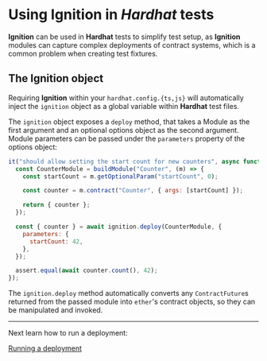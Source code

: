 # Using Ignition in _Hardhat_ tests

**Ignition** can be used in **Hardhat** tests to simplify test setup, as **Ignition** modules can capture complex deployments of contract systems, which is a common problem when creating test fixtures.

## The Ignition object

Requiring **Ignition** within your `hardhat.config.{ts,js}` will automatically inject the `ignition` object as a global variable within **Hardhat** test files.

The `ignition` object exposes a `deploy` method, that takes a Module as the first argument and an optional options object as the second argument. Module parameters can be passed under the `parameters` property of the options object:

```js
it("should allow setting the start count for new counters", async function () {
  const CounterModule = buildModule("Counter", (m) => {
    const startCount = m.getOptionalParam("startCount", 0);

    const counter = m.contract("Counter", { args: [startCount] });

    return { counter };
  });

  const { counter } = await ignition.deploy(CounterModule, {
    parameters: {
      startCount: 42,
    },
  });

  assert.equal(await counter.count(), 42);
});
```

The `ignition.deploy` method automatically converts any `ContractFuture`s returned from the passed module into `ether`'s contract objects, so they can be manipulated and invoked.

---

Next learn how to run a deployment:

[Running a deployment](./running-a-deployment.md)

